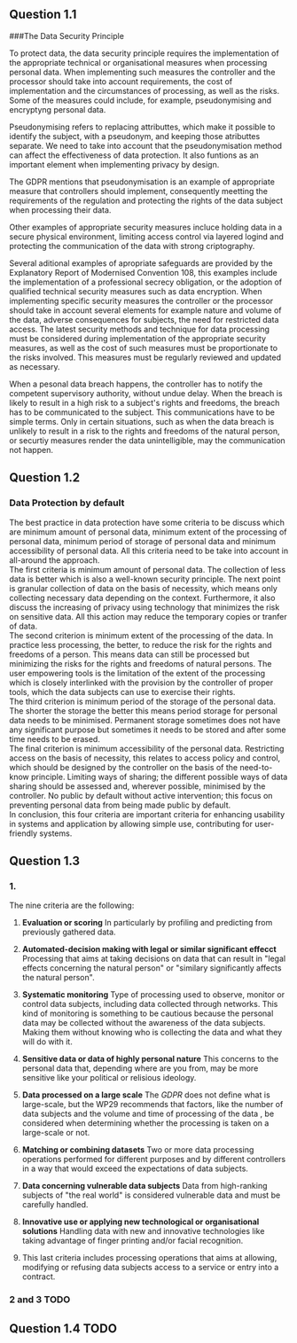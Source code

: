## Question 1.1

###The Data Security Principle 

To protect data, the data security principle requires the implementation of the appropriate technical or organisational measures when processing personal data.
When implementing such measures the controller and the processor should take into account requirements, the cost of implementation and the circumstances of processing, as well as the risks. Some of the measures could include, for example, pseudonymising and encryptyng personal data.<br/>


Pseudonymising refers to replacing attributtes, which make it possible to identify the subject, with a pseudonym, and keeping those atributtes separate. We need to take into account that the pseudonymisation method can affect the effectiveness of data protection. It also funtions as an important element when implementing privacy by design. <br/>

The GDPR mentions that pseudonymisation is an example of appropriate measure that controllers should implement, consequently meetting the requirements of the regulation and protecting the rights of the data subject when processing their data.<br/>

Other examples of appropriate security measures incluce holding data in a secure physical environment, limiting access control via layered logind and protecting the communication of the data with strong criptography.<br/>

Several aditional examples of apropriate safeguards are provided by the Explanatory Report of Modernised Convention 108, this examples include the implementation of a professional secrecy obligation, or the adoption of qualified technical security measures such as data encryption. When implementing specific security measures the controller or the processor should take in account several elements for example nature and volume of the data, adverse consequences for subjects, the need for restricted data access. The latest security methods and technique for data processing must be considered during implementation of the appropriate security measures, as well as the cost of such measures must be proportionate to the risks involved. This measures must be regularly reviewed and updated as necessary.
<br/>

When a pesonal data breach happens, the controller has to notify the competent supervisory authority, without undue delay. When the breach is likely to result in a high risk to a subject's rights and freedoms, the breach has to be communicated to the subject. This communications have to be simple terms. Only in certain situations, such as when the data breach is unlikely to result in a risk to the rights and freedoms of the natural person, or securtiy measures render the data unintelligible, may the communication not happen.



## Question 1.2
### Data Protection by default

The best practice in data protection have some criteria to be discuss which are minimum amount of personal data, minimum extent of the processing of personal data, minimum period of storage of personal data and minimum accessibility of personal data. All this criteria need to be take into account in all-around the approach.<br/>
The first criteria is minimum amount of personal data. The collection of less data is better which is also a well-known security principle. The next point is granular collection of data on the basis of necessity, which means only collecting necessary data depending on the context. Furthermore, it also discuss the increasing of privacy using technology that minimizes the risk on sensitive data. All this action may reduce the temporary copies or tranfer of data. <br/>
The second criterion is minimum extent of the processing of the data. In practice less processing, the better, to reduce the risk for the rights and freedoms of a person. This means data can still be processed but minimizing the risks for the rights and freedoms of natural persons. The user empowering tools is the limitation of the extent of the processing which is closely interlinked with the provision by the controller of proper tools, which the data subjects can use to exercise their rights. <br/>
The third criterion is minimum period of the storage of the personal data. The shorter the storage the better this means period storage for personal data needs to be minimised. Permanent storage sometimes does not have any significant purpose but sometimes it needs to be stored and  after some time needs to be erased. <br/>
The final criterion is minimum accessibility of the personal data. Restricting access on the basis of necessity, this relates to access policy and control, which should be designed by the controller on the basis of the need-to-know principle. Limiting ways of sharing; the different possible ways of data sharing should be assessed and, wherever possible, minimised by the controller. No public by default without active intervention; this focus on preventing personal data from being made public by default. <br/>
In conclusion, this four criteria are important criteria for enhancing usability in systems and application by allowing simple use, contributing for user-friendly systems. <br/>

## Question 1.3
### 1.

The nine criteria are the following:
1. __Evaluation or scoring__
	In particularly by profiling and predicting from previously gathered data.<br/>

2. __Automated-decision making with legal or similar significant effecct__
	Processing that aims at taking decisions on data that can result in "legal effects concerning the natural person" or "similary significantly affects the natural person".<br/>

3. __Systematic monitoring__
	Type of processing used to observe, monitor or control data subjects, including data collected through networks. This kind of monitoring is something to be cautious because the personal data may be collected without the awareness of the data subjects. Making them without knowing who is collecting the data and what they will do with it.<br/>

4. __Sensitive data or data of highly personal nature__
	This concerns to the personal data that, depending where are you from, may be more sensitive like your political or relisious ideology.<br/>

5. __Data processed on a large scale__
	The *GDPR* does not define what is large-scale, but the WP29 recommends that factors, like the number of data subjects and the volume and time of processing of the data  , be considered when determining whether the processing is taken on a large-scale or not.<br/>	

6. __Matching or combining datasets__
	Two or more data processing operations performed for different purposes and by different controllers in a way that would exceed the expectations of data subjects.<br/>

7. __Data concerning vulnerable data subjects__
	Data from high-ranking subjects of "the real world" is considered vulnerable data and must be carefully handled.<br/> 

8. __Innovative use or applying new technological or organisational solutions__
	Handling data with new and innovative technologies like	taking advantage of finger printing and/or facial recognition.<br/>

9. This last criteria includes processing operations that aims at allowing, modifying or refusing data subjects access to a service or entry into a contract.<br/>  		
 
### 2 and 3 TODO


## Question 1.4 TODO



